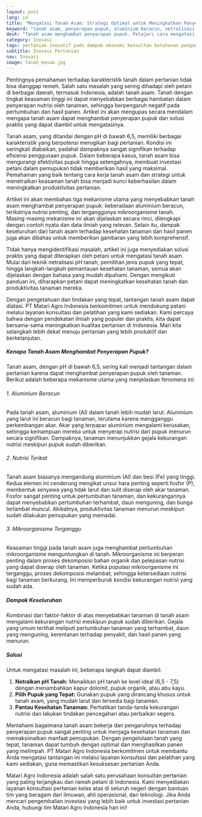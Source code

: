 ```yaml
---
layout: post
lang: id
title: "Mengatasi Tanah Asam: Strategi Optimal untuk Meningkatkan Penyerapan Pupuk dan Produktivitas Tanaman"
keyword: "tanah asam, penyerapan pupuk, aluminium beracun, netralisasi pH, pertanian, fosfor, mikroorganisme tanah, konsultan pertanian, pelatihan pertanian terpadu, PT Matari Agro Indonesia"
desk: "Tanah asam menghambat penyerapan pupuk. Pelajari cara mengatasi masalah ini dengan strategi efektif dari PT Matari Agro Indonesia untuk hasil panen optimal"
category: Inovasi
tags: pertanian inovatif padi dampak ekonomi konsultan ketahanan pangan
subtitle: Inovasi Pertanian
nav: Inovasi
image: tanah_masam.jpg
---
```


Pentingnya pemahaman terhadap karakteristik tanah dalam pertanian tidak bisa dianggap remeh. Salah satu masalah yang sering dihadapi oleh petani di berbagai daerah, termasuk Indonesia, adalah tanah asam. Tanah dengan tingkat keasaman tinggi ini dapat menyebabkan berbagai hambatan dalam penyerapan nutrisi oleh tanaman, sehingga berpengaruh negatif pada pertumbuhan dan hasil panen. Artikel ini akan mengupas secara mendalam mengapa tanah asam dapat menghambat penyerapan pupuk dan solusi praktis yang dapat diambil untuk mengatasinya.

Tanah asam, yang ditandai dengan pH di bawah 6,5, memiliki berbagai karakteristik yang berpotensi merugikan bagi pertanian. Kondisi ini seringkali diabaikan, padahal dampaknya sangat signifikan terhadap efisiensi penggunaan pupuk. Dalam beberapa kasus, tanah asam bisa mengurangi efektivitas pupuk hingga setengahnya, membuat investasi petani dalam pemupukan tidak memberikan hasil yang maksimal. Pemahaman yang baik tentang cara kerja tanah asam dan strategi untuk menetralkan keasaman tanah bisa menjadi kunci keberhasilan dalam meningkatkan produktivitas pertanian.

Artikel ini akan membahas tiga mekanisme utama yang menyebabkan tanah asam menghambat penyerapan pupuk: keberadaan aluminium beracun, terikatnya nutrisi penting, dan terganggunya mikroorganisme tanah. Masing-masing mekanisme ini akan dijelaskan secara rinci, dilengkapi dengan contoh nyata dan data ilmiah yang relevan. Selain itu, dampak keseluruhan dari tanah asam terhadap kesehatan tanaman dan hasil panen juga akan dibahas untuk memberikan gambaran yang lebih komprehensif.

Tidak hanya mengidentifikasi masalah, artikel ini juga menyediakan solusi praktis yang dapat diterapkan oleh petani untuk mengatasi tanah asam. Mulai dari teknik netralisasi pH tanah, pemilihan jenis pupuk yang tepat, hingga langkah-langkah pemantauan kesehatan tanaman, semua akan dijelaskan dengan bahasa yang mudah dipahami. Dengan mengikuti panduan ini, diharapkan petani dapat meningkatkan kesehatan tanah dan produktivitas tanaman mereka.

Dengan pengetahuan dan tindakan yang tepat, tantangan tanah asam dapat diatasi. PT Matari Agro Indonesia berkomitmen untuk mendukung petani melalui layanan konsultasi dan pelatihan yang kami sediakan. Kami percaya bahwa dengan pendekatan ilmiah yang populer dan praktis, kita dapat bersama-sama meningkatkan kualitas pertanian di Indonesia. Mari kita selangkah lebih dekat menuju pertanian yang lebih produktif dan berkelanjutan.

##### Kenapa Tanah Asam Menghambat Penyerapan Pupuk?

Tanah asam, dengan pH di bawah 6,5, sering kali menjadi tantangan dalam pertanian karena dapat menghambat penyerapan pupuk oleh tanaman. Berikut adalah beberapa mekanisme utama yang menjelaskan fenomena ini:

###### 1. Aluminium Beracun

Pada tanah asam, aluminium (Al) dalam tanah lebih mudah larut. Aluminium yang larut ini beracun bagi tanaman, terutama karena mengganggu perkembangan akar. Akar yang terpapar aluminium mengalami kerusakan, sehingga kemampuan mereka untuk menyerap nutrisi dari pupuk menurun secara signifikan. Dampaknya, tanaman menunjukkan gejala kekurangan nutrisi meskipun pupuk sudah diberikan.

###### 2. Nutrisi Terikat

Tanah asam biasanya mengandung aluminium (Al) dan besi (Fe) yang tinggi. Kedua elemen ini cenderung mengikat unsur hara penting seperti fosfor (P), membentuk senyawa yang tidak larut dan sulit diserap oleh akar tanaman. Fosfor sangat penting untuk pertumbuhan tanaman, dan kekurangannya dapat menyebabkan pertumbuhan terhambat, daun menguning, dan bunga terlambat muncul. Akibatnya, produktivitas tanaman menurun meskipun sudah dilakukan pemupukan yang memadai.

###### 3. Mikroorganisme Terganggu

Keasaman tinggi pada tanah asam juga menghambat pertumbuhan mikroorganisme menguntungkan di tanah. Mikroorganisme ini berperan penting dalam proses dekomposisi bahan organik dan pelepasan nutrisi yang dapat diserap oleh tanaman. Ketika populasi mikroorganisme ini terganggu, proses dekomposisi melambat, sehingga ketersediaan nutrisi bagi tanaman berkurang. Ini memperburuk kondisi kekurangan nutrisi yang sudah ada.

##### Dampak Keseluruhan

Kombinasi dari faktor-faktor di atas menyebabkan tanaman di tanah asam mengalami kekurangan nutrisi meskipun pupuk sudah diberikan. Gejala yang umum terlihat meliputi pertumbuhan tanaman yang terhambat, daun yang menguning, kerentanan terhadap penyakit, dan hasil panen yang menurun.

##### Solusi

Untuk mengatasi masalah ini, beberapa langkah dapat diambil:

1. **Netralkan pH Tanah:** Menaikkan pH tanah ke level ideal (6,5 - 7,5) dengan menambahkan kapur dolomit, pupuk organik, atau abu kayu.
2. **Pilih Pupuk yang Tepat:** Gunakan pupuk yang dirancang khusus untuk tanah asam, yang mudah larut dan tersedia bagi tanaman.
3. **Pantau Kesehatan Tanaman:** Perhatikan tanda-tanda kekurangan nutrisi dan lakukan tindakan pencegahan atau perbaikan segera.

Memahami bagaimana tanah asam bekerja dan pengaruhnya terhadap penyerapan pupuk sangat penting untuk menjaga kesehatan tanaman dan memaksimalkan manfaat pemupukan. Dengan pengelolaan tanah yang tepat, tanaman dapat tumbuh dengan optimal dan menghasilkan panen yang melimpah. PT Matari Agro Indonesia berkomitmen untuk membantu Anda mengatasi tantangan ini melalui layanan konsultasi dan pelatihan yang kami sediakan, guna memastikan kesuksesan pertanian Anda.

Matari Agro Indonesia adalah salah satu perusahaan konsultan pertanian yang paling terjangkau dan ramah petani di Indonesia. Kami menyediakan layanan konsultasi pertanian kelas atas di seluruh negeri dengan bantuan tim yang beragam dari ilmuwan, ahli operasional, dan teknologi. Jika Anda mencari pengembalian investasi yang lebih baik untuk investasi pertanian Anda, hubungi tim Matari Agro Indonesia hari ini!

